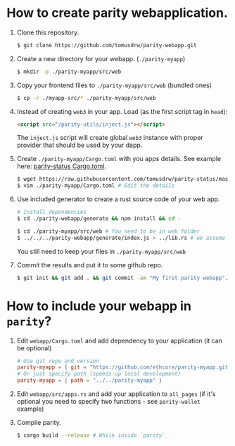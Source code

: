# How to create parity webapplication.
1. Clone this repository.
   
   ```bash
   $ git clone https://github.com/tomusdrw/parity-webapp.git
   ```
1. Create a new directory for your webapp. (`./parity-myapp`)

   ```bash
   $ mkdir -p ./parity-myapp/src/web
   ```

1. Copy your frontend files to `./parity-myapp/src/web` (bundled ones)

   ```bash
   $ cp -r ./myapp-src/* ./parity-myapp/src/web
   ```

1. Instead of creating `web3` in your app. Load (as the first script tag in `head`):

   ```html
   <script src="/parity-utils/inject.js"></script>
   ```
  
   The `inject.js` script will create global `web3` instance with proper provider that should be used by your dapp.

1. Create `./parity-myapp/Cargo.toml` with you apps details. See example here: [parity-status Cargo.toml](https://github.com/tomusdrw/parity-status/blob/master/Cargo.toml).

   ```bash
   $ wget https://raw.githubusercontent.com/tomusdrw/parity-status/master/Cargo.toml -O ./parity-myapp/Cargo.toml
   $ vim ./parity-myapp/Cargo.toml # Edit the details
   ```

1. Use included generator to create a rust source code of your web app.

   ```bash
   # Install dependencies
   $ cd ./parity-webapp/generate && npm install && cd -
   ```

   ```bash
   $ cd ./parity-myapp/src/web # You need to be in web folder
   $ ../../../parity-webapp/generate/index.js > ../lib.rs # we assume that you have `parity-webapp` repo
   ```

   You still need to keep your files in `./parity-myapp/src/web`

1. Commit the results and put it to some github repo.

   ```bash
   $ git init && git add . && git commit -am "My first parity webapp".
   ```

# How to include your webapp in `parity`?
1. Edit `webapp/Cargo.toml` and add dependency to your application (it can be optional)

   ```toml
   # Use git repo and version
   parity-myapp = { git = "https://github.com/ethcore/parity-myapp.git", version = "0.1.0" }
   # Or just specify path (speeds-up local development)
   parity-myapp = { path = "../../parity-myapp" }
   ```

1. Edit `webapp/src/apps.rs` and add your application to `all_pages` (if it's optional you need to specify two functions - see `parity-wallet` example)
1. Compile parity.
   
   ```bash
   $ cargo build --release # While inside `parity`
   ```
